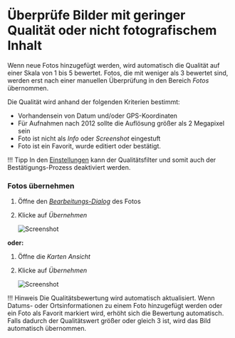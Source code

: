 # Überprüfe Bilder mit geringer Qualität oder nicht fotografischem Inhalt #
Wenn neue Fotos hinzugefügt werden, wird automatisch die Qualität auf einer Skala von 1 bis 5 bewertet. Fotos, die mit weniger als 3 bewertet sind, werden erst nach einer manuellen Überprüfung in den Bereich *Fotos* übernommen.

Die Qualität wird anhand der folgenden Kriterien bestimmt:

* Vorhandensein von Datum und/oder GPS-Koordinaten
* Für Aufnahmen nach 2012 sollte die Auflösung größer als 2 Megapixel sein
* Foto ist nicht als *Info* oder *Screenshot* eingestuft
* Foto ist ein Favorit, wurde editiert oder bestätigt.

!!! Tipp
    In den [Einstellungen](../settings/ui.md) kann der Qualitätsfilter und somit auch der Bestätigungs-Prozess deaktiviert werden.

### Fotos übernehmen ###
1. Öffne den [*Bearbeitungs-Dialog*](edit.md) des Fotos
2. Klicke auf *Übernehmen*

    ![Screenshot](img/review.png)
    
**oder:**

1. Öffne die *Karten Ansicht*
2. Klicke auf *Übernehmen*

    ![Screenshot](img/review-2.png)

!!! Hinweis
    Die Qualitätsbewertung wird automatisch aktualisiert.
    Wenn Datums- oder Ortsinformationen zu einem Foto hinzugefügt werden oder ein Foto als Favorit markiert wird, erhöht sich die Bewertung automatisch.
    Falls dadurch der Qualitätswert größer oder gleich 3 ist, wird das Bild automatisch übernommen.